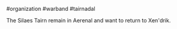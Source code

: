 #organization #warband #tairnadal 

The Silaes Tairn remain in Aerenal and want to return to Xen'drik.
